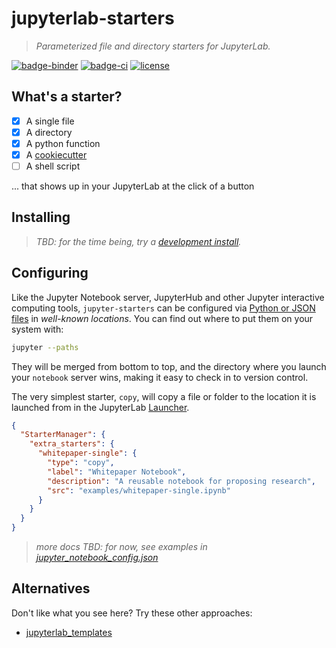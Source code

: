# jupyterlab-starters

> _Parameterized file and directory starters for JupyterLab._

[![badge-binder][]][binder] [![badge-ci][]][ci] [![license][]](./LICENSE)

## What's a starter?

- [x] A single file
- [x] A directory
- [x] A python function
- [x] A [cookiecutter][]
- [ ] A shell script

... that shows up in your JupyterLab at the click of a button

## Installing

> _TBD: for the time being, try a [development install](./CONTRIBUTING.md)._

## Configuring

Like the Jupyter Notebook server, JupyterHub and other Jupyter interactive computing
tools, `jupyter-starters` can be configured via [Python or JSON files][notebook-config]
in _well-known locations_. You can find out where to put them on your system with:

```bash
jupyter --paths
```

They will be merged from bottom to top, and the directory where you launch your
`notebook` server wins, making it easy to check in to version control.

The very simplest starter, `copy`, will copy a file or folder to the location
it is launched from in the JupyterLab [Launcher][].

```json
{
  "StarterManager": {
    "extra_starters": {
      "whitepaper-single": {
        "type": "copy",
        "label": "Whitepaper Notebook",
        "description": "A reusable notebook for proposing research",
        "src": "examples/whitepaper-single.ipynb"
      }
    }
  }
}
```

> _more docs TBD: for now, see examples in [jupyter_notebook_config.json](./jupyter_notebook_config.json)_

## Alternatives

Don't like what you see here? Try these other approaches:

- [jupyterlab_templates](https://github.com/timkpaine/jupyterlab_templates)

[badge-binder]: https://mybinder.org/badge_logo.svg
[badge-ci]: https://dev.azure.com/nickbollweg/deathbeds/_apis/build/status/deathbeds.jupyterlab-starters?branchName=master
[binder]: https://mybinder.org/v2/gh/deathbeds/jupyterlab-starters/master?urlpath=lab
[ci]: https://dev.azure.com/nickbollweg/deathbeds/_build/latest?definitionId=8&branchName=master
[cookiecutter]: https://github.com/cookiecutter/cookiecutter
[notebook-config]: https://jupyter-notebook.readthedocs.io/en/stable/config.html
[launcher]: https://jupyterlab.readthedocs.io/en/stable/user/files.html#creating-files-and-activities
[license]: https://img.shields.io/github/license/deathbeds/jupyterlab-starters
